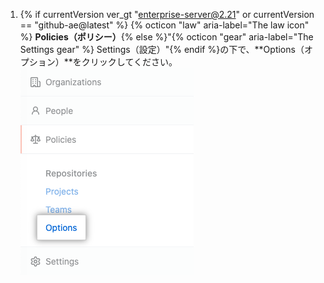 1. {% if currentVersion ver_gt "enterprise-server@2.21" or currentVersion == "github-ae@latest" %} {% octicon "law" aria-label="The law icon" %} **Policies（ポリシー）**{% else %}"{% octicon "gear" aria-label="The Settings gear" %} Settings（設定）"{% endif %}の下で、**Options（オプション）**をクリックしてください。 ![Enterpriseアカウント設定サイドバー内のオプションタブ](/assets/images/enterprise/business-accounts/settings-options-tab.png)
